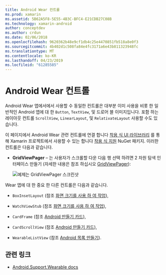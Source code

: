 ```yaml
---
title: Android Wear 컨트롤
ms.prod: xamarin
ms.assetid: 5B62A5F8-5E55-4B3C-BFC4-E21CDB27C08B
ms.technology: xamarin-android
author: conceptdev
ms.author: crdun
ms.date: 02/06/2018
ms.openlocfilehash: 9620362b48e9cf1db4c25e4470851fb518a8e0f3
ms.sourcegitcommit: 4b402d1c508fa84e4fc3171a6e43b811323948fc
ms.translationtype: MT
ms.contentlocale: ko-KR
ms.lasthandoff: 04/23/2019
ms.locfileid: "61285585"
---
```

# <a name="android-wear-controls"></a>Android Wear 컨트롤

Android Wear 앱에서에서 사용할 수 동일한 컨트롤은 대부분 이미 사용을 비롯 한 일반적인 Android 앱에 대 한 `Button`, `TextView`, 및 드로어 블 이미지입니다. 포함 하는 레이아웃 컨트롤 `ScrollView`, `LinearLayout`, 및 `RelativateLayout` 사용할 수도 있습니다.

이 페이지에서 Android Wear 관련 컨트롤에 연결 합니다 [착용 식 UI 라이브러리](https://developer.android.com/training/wearables/apps/layouts.html#UiLibrary) 를 통해 Xamarin 프로젝트에서 사용할 수 있는 합니다 [착용 식 지원](https://www.nuget.org/packages/Xamarin.Android.Wear/) NuGet 패키지. 이러한 컨트롤은 다음과 같습니다.

-   **GridViewPager** &ndash; 는 사용자가 스크롤할 다운 다음 행 선택 하려면 2 차원 탐색 인터페이스 만들기 (자세한 내용은 참조 하십시오 [GridViewPager](~/android/wear/user-interface/controls/gridviewpager.md)):

    ![예제는 GridViewPager 스크린샷](images/gridviewpager.png)

Wear 앱에 대 한 중요 한 다른 컨트롤은 다음과 같습니다.

* `BoxInsetLayout` (참조 [화면 크기를 사용 하 여 작업](~/android/wear/screen-sizes.md)),

* `WatchViewStub` (참조 [화면 크기를 사용 하 여 작업](~/android/wear/screen-sizes.md)),

* `CardFrame` (참조 [Android 만들기 카드](https://developer.android.com/training/wearables/ui/cards.html)),

* `CardScrollView` (참조 [Android 만들기 카드](https://developer.android.com/training/wearables/ui/cards.html)),

* `WearableListView` (참조 [Android 목록 만들기](https://developer.android.com/training/wearables/ui/lists.html)).


## <a name="related-links"></a>관련 링크

- [Android.Support.Wearable docs](https://developer.android.com/reference/android/support/wearable/view/package-summary.html)
